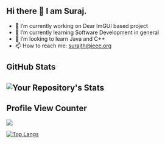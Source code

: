 ## Hi there 👋 I am Suraj.

<!--
**suthamakes/suthamakes** is a ✨ _special_ ✨ repository because its `README.md` (this file) appears on your GitHub profile.

Here are some ideas to get you started:

- 🔭 I’m currently working on Dear ImGUI based project
- 🌱 I’m currently learning C++
- 👯 I’m looking to learn Java and C++
- 🤔 I’m looking for help with ...
- 💬 Ask me about ...
- 📫 How to reach me: surajth@ieee.org
- 😄 Pronouns: ...
- ⚡ Fun fact: ...
-->

- 🔭 I’m currently working on Dear ImGUI based project
- 🌱 I’m currently learning Software Development in general
- 👯 I’m looking to learn Java and C++
- 📫 How to reach me: surajth@ieee.org

## GitHub Stats
![Your Repository's Stats](https://github-readme-stats.vercel.app/api?username=suthamakes&show_icons=true&theme=dark)
--------------------------------------------------------------------
## Profile View Counter
<img src="https://komarev.com/ghpvc/?username=suthamakes"/>

[![Top Langs](https://github-readme-stats.vercel.app/api/top-langs/?username=suthamakes&layout=compact&theme=dark)](https://github.com/suthamakes/github-readme-stats)
